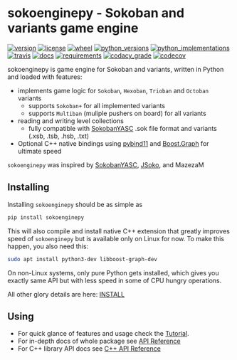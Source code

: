 # sokoenginepy - Sokoban and variants game engine

[//]: # (start-badges)

[![version](https://img.shields.io/pypi/v/sokoenginepy.svg)](https://pypi.org/project/sokoenginepy/)
[![license](https://img.shields.io/pypi/l/sokoenginepy.svg)](https://opensource.org/licenses/GPL-3.0)
[![wheel](https://img.shields.io/pypi/wheel/sokoenginepy.svg)](https://pypi.org/project/sokoenginepy/)
[![python_versions](https://img.shields.io/pypi/pyversions/sokoenginepy.svg)](https://pypi.org/project/sokoenginepy/)
[![python_implementations](https://img.shields.io/pypi/implementation/sokoenginepy.svg)](https://pypi.org/project/sokoenginepy/)
[![travis](https://api.travis-ci.org/tadams42/sokoenginepy.svg)](https://travis-ci.org/tadams42/sokoenginepy)
[![docs](https://readthedocs.org/projects/sokoenginepy/badge/?style=flat)](http://sokoenginepy.readthedocs.io/en/latest/)
[![requirements](https://requires.io/github/tadams42/sokoenginepy/requirements.svg?branch=master)](https://requires.io/github/tadams42/sokoenginepy/requirements/?branch=master)
[![codacy_grade](https://api.codacy.com/project/badge/Grade/492a7c08b97e4dbe991b0190dd3abf02)](https://app.codacy.com/app/tadams42/sokoenginepy/dashboard)
[![codecov](https://codecov.io/gh/tadams42/sokoenginepy/branch/development/graph/badge.svg)](https://codecov.io/gh/tadams42/sokoenginepy)

[//]: # (end-badges)

sokoenginepy is game engine for Sokoban and variants, written in Python and loaded
with features:

- implements game logic for `Sokoban`, `Hexoban`, `Trioban` and `Octoban` variants
  - supports `Sokoban+` for all implemented variants
  - supports `Multiban` (muliple pushers on board) for all variants
- reading and writing level collections
  - fully compatible with [SokobanYASC] .sok file format and variants (.xsb, .tsb, .hsb, .txt)
- Optional C++ native bindings using [pybind11] and [Boost.Graph] for ultimate speed

`sokoenginepy` was inspired by [SokobanYASC], [JSoko], and MazezaM

## Installing

Installing `sokoenginepy` should be as simple as

~~~sh
pip install sokoenginepy
~~~

This will also compile and install native C++ extension that greatly improves speed
of `sokoenginepy` but is available only on Linux for now. To make this happen, you
also need this:

~~~sh
sudo apt install python3-dev libboost-graph-dev
~~~

On non-Linux systems, only pure Python gets installed, which gives you exactly same
API but with less speed in some of CPU hungry operations.

All other glory details are here: [INSTALL]

## Using

* For quick glance of features and usage check the [Tutorial].
* For in-depth docs of whole package see [API Reference]
* For C++ library API docs see [C++ API Reference]

[pybind11]: http://pybind11.readthedocs.io/en/stable/index.html
[NetworkX]: https://networkx.github.io/
[Boost.Graph]: https://www.boost.org/doc/libs/1_61_0/libs/graph/doc/index.html
[SokobanYASC]: https://sourceforge.net/projects/sokobanyasc/
[JSoko]: https://www.sokoban-online.de/
[Sokobano]: http://sokobano.de/en/index.php
[Sokoban for Windows]: http://www.sourcecode.se/sokoban/
[Tutorial]: https://sokoenginepy.readthedocs.io/en/latest/tutorial.html
[API reference]: https://sokoenginepy.readthedocs.io/en/latest/api.html
[INSTALL]: http://sokoenginepy.readthedocs.io/en/latest/install.html
[C++ API Reference]: http://tadams42.github.io/sokoenginepy/
